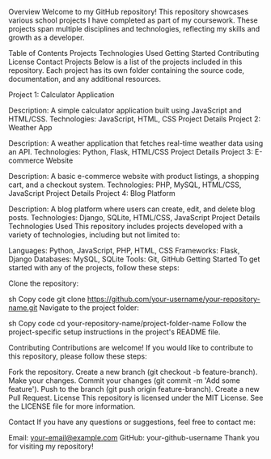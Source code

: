Overview
Welcome to my GitHub repository! This repository showcases various school projects I have completed as part of my coursework. These projects span multiple disciplines and technologies, reflecting my skills and growth as a developer.

Table of Contents
Projects
Technologies Used
Getting Started
Contributing
License
Contact
Projects
Below is a list of the projects included in this repository. Each project has its own folder containing the source code, documentation, and any additional resources.

Project 1: Calculator Application

Description: A simple calculator application built using JavaScript and HTML/CSS.
Technologies: JavaScript, HTML, CSS
Project Details
Project 2: Weather App

Description: A weather application that fetches real-time weather data using an API.
Technologies: Python, Flask, HTML/CSS
Project Details
Project 3: E-commerce Website

Description: A basic e-commerce website with product listings, a shopping cart, and a checkout system.
Technologies: PHP, MySQL, HTML/CSS, JavaScript
Project Details
Project 4: Blog Platform

Description: A blog platform where users can create, edit, and delete blog posts.
Technologies: Django, SQLite, HTML/CSS, JavaScript
Project Details
Technologies Used
This repository includes projects developed with a variety of technologies, including but not limited to:

Languages: Python, JavaScript, PHP, HTML, CSS
Frameworks: Flask, Django
Databases: MySQL, SQLite
Tools: Git, GitHub
Getting Started
To get started with any of the projects, follow these steps:

Clone the repository:

sh
Copy code
git clone https://github.com/your-username/your-repository-name.git
Navigate to the project folder:

sh
Copy code
cd your-repository-name/project-folder-name
Follow the project-specific setup instructions in the project's README file.

Contributing
Contributions are welcome! If you would like to contribute to this repository, please follow these steps:

Fork the repository.
Create a new branch (git checkout -b feature-branch).
Make your changes.
Commit your changes (git commit -m 'Add some feature').
Push to the branch (git push origin feature-branch).
Create a new Pull Request.
License
This repository is licensed under the MIT License. See the LICENSE file for more information.

Contact
If you have any questions or suggestions, feel free to contact me:

Email: your-email@example.com
GitHub: your-github-username
Thank you for visiting my repository!
